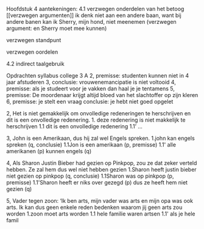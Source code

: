 Hoofdstuk 4 aantekeningen:
4.1 verzwegen onderdelen van het betoog
[[verzwegen argumenten]]
ik denk niet aan een andere baan, want bij andere banen kan ik Sherry, mijn hond, niet meenemen (verzwegen argument: en Sherry moet mee kunnen)

verzwegen standpunt

verzwegen oordelen

4.2
indirect taalgebruik


Opdrachten
syllabus college 3
A
2, premisse: studenten kunnen niet in 4 jaar afstuderen
3, conclusie: vrouwenemancipatie is niet voltooid
4, premisse: als je studeert voor je vakken dan haal je je tentamens
5, premisse: De moordenaar krijgt altijd bloed van het slachtoffer op zijn kleren
6, premisse: je stelt een vraag
  conclusie: je hebt niet goed opgelet

2, Het is niet gemakkelijk om onvolledige redeneringen te herschrijven en dit is een onvolledige redenering. 1. deze redenering is niet makkelijk te herschrijven 
1.1 dit is een onvolledige redenering
1.1’ ...

3, John is een Amerikaan, dus hij zal wel Engels spreken.
1.john kan engels spreken (q, conclusie)
1.1Jon is een amerikaan (p, premisse)
1.1' alle amerikanen (p) kunnen engels (q)

4, Als Sharon Justin Bieber had gezien op Pinkpop, zou ze dat zeker verteld hebben. Ze zal hem dus wel niet hebben gezien
1.Sharon heeft justin bieber niet gezien op pinkpop (q, conclusie)
1.1Sharon was op pinkpop (p, premisse)
1.1'Sharon heeft er niks over gezegd (p) dus ze heeft hem niet gezien (q)

5, Vader tegen zoon: ‘Ik ben arts, mijn vader was arts en mijn opa was ook arts. Ik kan dus geen enkele reden bedenken waarom jij geen arts zou worden
1.zoon moet arts worden
1.1 hele familie waren artsen
1.1' als je hele famil